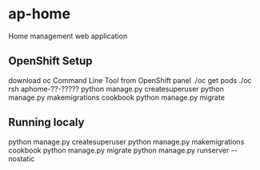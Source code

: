# ap-home
Home management web application

## OpenShift Setup
download oc Command Line Tool from OpenShift panel
./oc get pods
./oc rsh aphome-??-?????
python manage.py createsuperuser
python manage.py makemigrations cookbook
python manage.py migrate

## Running localy
python manage.py createsuperuser
python manage.py makemigrations cookbook
python manage.py migrate
python manage.py runserver --nostatic
